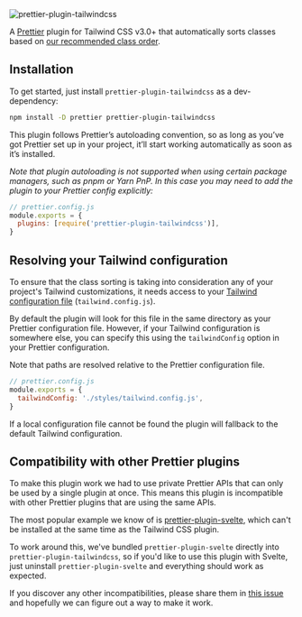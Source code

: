 <img src="https://raw.githubusercontent.com/tailwindlabs/prettier-plugin-tailwindcss/main/.github/banner.jpg" alt="prettier-plugin-tailwindcss" />

A [Prettier](https://prettier.io/) plugin for Tailwind CSS v3.0+ that automatically sorts classes based on [our recommended class order](https://tailwindcss.com/blog/automatic-class-sorting-with-prettier#how-classes-are-sorted).

## Installation

To get started, just install `prettier-plugin-tailwindcss` as a dev-dependency:

```sh
npm install -D prettier prettier-plugin-tailwindcss
```

This plugin follows Prettier’s autoloading convention, so as long as you’ve got Prettier set up in your project, it’ll start working automatically as soon as it’s installed.

_Note that plugin autoloading is not supported when using certain package managers, such as pnpm or Yarn PnP. In this case you may need to add the plugin to your Prettier config explicitly:_

```js
// prettier.config.js
module.exports = {
  plugins: [require('prettier-plugin-tailwindcss')],
}
```

## Resolving your Tailwind configuration

To ensure that the class sorting is taking into consideration any of your project's Tailwind customizations, it needs access to your [Tailwind configuration file](https://tailwindcss.com/docs/configuration) (`tailwind.config.js`).

By default the plugin will look for this file in the same directory as your Prettier configuration file. However, if your Tailwind configuration is somewhere else, you can specify this using the `tailwindConfig` option in your Prettier configuration.

Note that paths are resolved relative to the Prettier configuration file.

```js
// prettier.config.js
module.exports = {
  tailwindConfig: './styles/tailwind.config.js',
}
```

If a local configuration file cannot be found the plugin will fallback to the default Tailwind configuration.

## Compatibility with other Prettier plugins

To make this plugin work we had to use private Prettier APIs that can only be used by a single plugin at once. This means this plugin is incompatible with other Prettier plugins that are using the same APIs.

The most popular example we know of is [prettier-plugin-svelte](https://github.com/sveltejs/prettier-plugin-svelte), which can't be installed at the same time as the Tailwind CSS plugin.

To work around this, we've bundled `prettier-plugin-svelte` directly into `prettier-plugin-tailwindcss`, so if you'd like to use this plugin with Svelte, just uninstall `prettier-plugin-svelte` and everything should work as expected.

If you discover any other incompatibilities, please share them in [this issue](https://github.com/tailwindlabs/prettier-plugin-tailwindcss/issues/31) and hopefully we can figure out a way to make it work.
